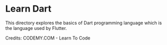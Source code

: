 # Learn Dart

This directory explores the basics of Dart programming language which is the language used by Flutter.

Credits: CODEMY.COM - Learn To Code  